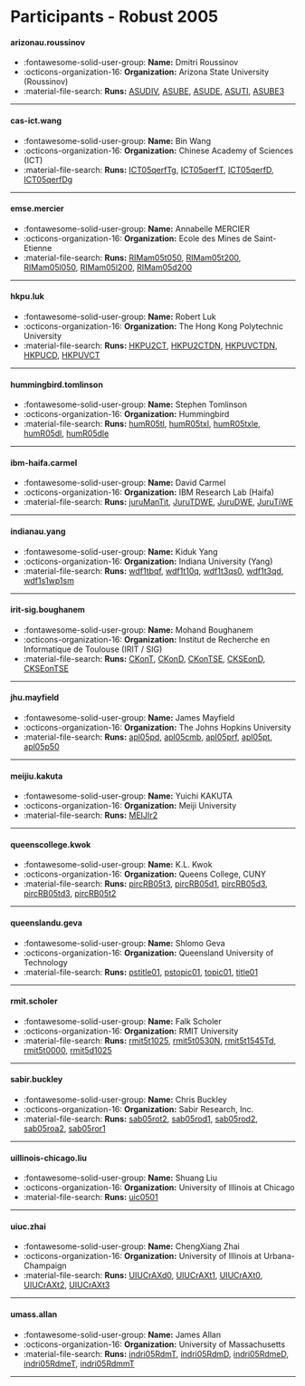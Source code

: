 # Participants - Robust 2005 

#### arizonau.roussinov 
 - :fontawesome-solid-user-group: **Name:** Dmitri Roussinov 
 - :octicons-organization-16: **Organization:** Arizona State University (Roussinov) 
 - :material-file-search: **Runs:** [ASUDIV](./runs.md#asudiv), [ASUBE](./runs.md#asube), [ASUDE](./runs.md#asude), [ASUTI](./runs.md#asuti), [ASUBE3](./runs.md#asube3) 

---
#### cas-ict.wang 
 - :fontawesome-solid-user-group: **Name:** Bin Wang 
 - :octicons-organization-16: **Organization:** Chinese Academy of Sciences (ICT) 
 - :material-file-search: **Runs:** [ICT05qerfTg](./runs.md#ict05qerftg), [ICT05qerfT](./runs.md#ict05qerft), [ICT05qerfD](./runs.md#ict05qerfd), [ICT05qerfDg](./runs.md#ict05qerfdg) 

---
#### emse.mercier 
 - :fontawesome-solid-user-group: **Name:** Annabelle MERCIER 
 - :octicons-organization-16: **Organization:** Ecole des Mines de Saint-Etienne 
 - :material-file-search: **Runs:** [RIMam05t050](./runs.md#rimam05t050), [RIMam05t200](./runs.md#rimam05t200), [RIMam05l050](./runs.md#rimam05l050), [RIMam05l200](./runs.md#rimam05l200), [RIMam05d200](./runs.md#rimam05d200) 

---
#### hkpu.luk 
 - :fontawesome-solid-user-group: **Name:** Robert Luk 
 - :octicons-organization-16: **Organization:** The Hong Kong Polytechnic University 
 - :material-file-search: **Runs:** [HKPU2CT](./runs.md#hkpu2ct), [HKPU2CTDN](./runs.md#hkpu2ctdn), [HKPUVCTDN](./runs.md#hkpuvctdn), [HKPUCD](./runs.md#hkpucd), [HKPUVCT](./runs.md#hkpuvct) 

---
#### hummingbird.tomlinson 
 - :fontawesome-solid-user-group: **Name:** Stephen Tomlinson 
 - :octicons-organization-16: **Organization:** Hummingbird 
 - :material-file-search: **Runs:** [humR05tl](./runs.md#humr05tl), [humR05txl](./runs.md#humr05txl), [humR05txle](./runs.md#humr05txle), [humR05dl](./runs.md#humr05dl), [humR05dle](./runs.md#humr05dle) 

---
#### ibm-haifa.carmel 
 - :fontawesome-solid-user-group: **Name:** David Carmel 
 - :octicons-organization-16: **Organization:** IBM Research Lab (Haifa) 
 - :material-file-search: **Runs:** [juruManTit](./runs.md#jurumantit), [JuruTDWE](./runs.md#jurutdwe), [JuruDWE](./runs.md#jurudwe), [JuruTiWE](./runs.md#jurutiwe) 

---
#### indianau.yang 
 - :fontawesome-solid-user-group: **Name:** Kiduk Yang 
 - :octicons-organization-16: **Organization:** Indiana University (Yang) 
 - :material-file-search: **Runs:** [wdf1tbqf](./runs.md#wdf1tbqf), [wdf1t10q](./runs.md#wdf1t10q), [wdf1t3qs0](./runs.md#wdf1t3qs0), [wdf1t3qd](./runs.md#wdf1t3qd), [wdf1s1wp1sm](./runs.md#wdf1s1wp1sm) 

---
#### irit-sig.boughanem 
 - :fontawesome-solid-user-group: **Name:** Mohand Boughanem 
 - :octicons-organization-16: **Organization:** Institut de Recherche en Informatique de Toulouse (IRIT / SIG) 
 - :material-file-search: **Runs:** [CKonT](./runs.md#ckont), [CKonD](./runs.md#ckond), [CKonTSE](./runs.md#ckontse), [CKSEonD](./runs.md#ckseond), [CKSEonTSE](./runs.md#ckseontse) 

---
#### jhu.mayfield 
 - :fontawesome-solid-user-group: **Name:** James Mayfield 
 - :octicons-organization-16: **Organization:** The Johns Hopkins University 
 - :material-file-search: **Runs:** [apl05pd](./runs.md#apl05pd), [apl05cmb](./runs.md#apl05cmb), [apl05prf](./runs.md#apl05prf), [apl05pt](./runs.md#apl05pt), [apl05p50](./runs.md#apl05p50) 

---
#### meijiu.kakuta 
 - :fontawesome-solid-user-group: **Name:** Yuichi KAKUTA 
 - :octicons-organization-16: **Organization:** Meiji University 
 - :material-file-search: **Runs:** [MEIJIr2](./runs.md#meijir2) 

---
#### queenscollege.kwok 
 - :fontawesome-solid-user-group: **Name:** K.L. Kwok 
 - :octicons-organization-16: **Organization:** Queens College, CUNY 
 - :material-file-search: **Runs:** [pircRB05t3](./runs.md#pircrb05t3), [pircRB05d1](./runs.md#pircrb05d1), [pircRB05d3](./runs.md#pircrb05d3), [pircRB05td3](./runs.md#pircrb05td3), [pircRB05t2](./runs.md#pircrb05t2) 

---
#### queenslandu.geva 
 - :fontawesome-solid-user-group: **Name:** Shlomo Geva 
 - :octicons-organization-16: **Organization:** Queensland University of Technology 
 - :material-file-search: **Runs:** [pstitle01](./runs.md#pstitle01), [pstopic01](./runs.md#pstopic01), [topic01](./runs.md#topic01), [title01](./runs.md#title01) 

---
#### rmit.scholer 
 - :fontawesome-solid-user-group: **Name:** Falk Scholer 
 - :octicons-organization-16: **Organization:** RMIT University 
 - :material-file-search: **Runs:** [rmit5t1025](./runs.md#rmit5t1025), [rmit5t0530N](./runs.md#rmit5t0530n), [rmit5t1545Td](./runs.md#rmit5t1545td), [rmit5t0000](./runs.md#rmit5t0000), [rmit5d1025](./runs.md#rmit5d1025) 

---
#### sabir.buckley 
 - :fontawesome-solid-user-group: **Name:** Chris Buckley 
 - :octicons-organization-16: **Organization:** Sabir Research, Inc. 
 - :material-file-search: **Runs:** [sab05rot2](./runs.md#sab05rot2), [sab05rod1](./runs.md#sab05rod1), [sab05rod2](./runs.md#sab05rod2), [sab05roa2](./runs.md#sab05roa2), [sab05ror1](./runs.md#sab05ror1) 

---
#### uillinois-chicago.liu 
 - :fontawesome-solid-user-group: **Name:** Shuang Liu 
 - :octicons-organization-16: **Organization:** University of Illinois at Chicago 
 - :material-file-search: **Runs:** [uic0501](./runs.md#uic0501) 

---
#### uiuc.zhai 
 - :fontawesome-solid-user-group: **Name:** ChengXiang Zhai 
 - :octicons-organization-16: **Organization:** University of Illinois at Urbana-Champaign 
 - :material-file-search: **Runs:** [UIUCrAXd0](./runs.md#uiucraxd0), [UIUCrAXt1](./runs.md#uiucraxt1), [UIUCrAXt0](./runs.md#uiucraxt0), [UIUCrAXt2](./runs.md#uiucraxt2), [UIUCrAXt3](./runs.md#uiucraxt3) 

---
#### umass.allan 
 - :fontawesome-solid-user-group: **Name:** James Allan 
 - :octicons-organization-16: **Organization:** University of Massachusetts 
 - :material-file-search: **Runs:** [indri05RdmT](./runs.md#indri05rdmt), [indri05RdmD](./runs.md#indri05rdmd), [indri05RdmeD](./runs.md#indri05rdmed), [indri05RdmeT](./runs.md#indri05rdmet), [indri05RdmmT](./runs.md#indri05rdmmt) 

---

